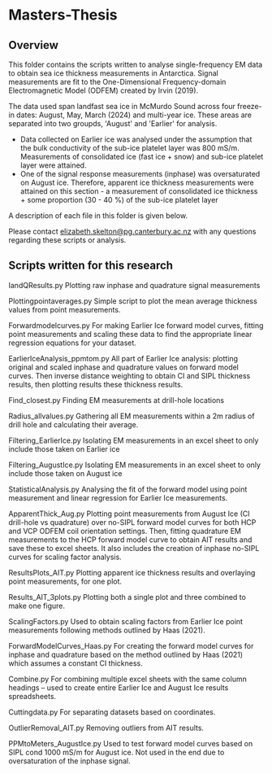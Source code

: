 # Masters-Thesis

## Overview
This folder contains the scripts written to analyse single-frequency EM data to obtain sea ice thickness measurements in Antarctica. Signal measurements are fit to the One-Dimensional Frequency-domain Electromagnetic Model (ODFEM) created by Irvin (2019). 

The data used span landfast sea ice in McMurdo Sound across four freeze-in dates: August, May, March (2024) and multi-year ice. These areas are separated into two groupds, 'August' and 'Earlier' for analysis. 
- Data collected on Earlier ice was analysed under the assumption that the bulk conductivity of the sub-ice platelet layer was 800 mS/m. Measurements of consolidated ice (fast ice + snow) and sub-ice platelet layer were attained.
- One of the signal response measurements (inphase) was oversaturated on August ice. Therefore, apparent ice thickness measurements were attained on this section - a measurement of consolidated ice thickness + some proportion (30 - 40 %) of the sub-ice platelet layer

A description of each file in this folder is given below. 

Please contact elizabeth.skelton@pg.canterbury.ac.nz with any questions regarding these scripts or analysis. 

## Scripts written for this research

IandQResults.py
Plotting raw inphase and quadrature signal measurements 

Plottingpointaverages.py
Simple script to plot the mean average thickness values from point measurements. 

Forwardmodelcurves.py
For making Earlier Ice forward model curves, fitting point measurements and scaling these data to find the appropriate linear regression equations for your dataset.  

EarlierIceAnalysis_ppmtom.py
All part of Earlier Ice analysis: plotting original and scaled inphase and quadrature values on forward model curves. Then inverse distance weighting to obtain CI and SIPL thickness results, then plotting results these thickness results. 

Find_closest.py
Finding EM measurements at drill-hole locations

Radius_allvalues.py
Gathering all EM measurements within a 2m radius of drill hole and calculating their average. 

Filtering_EarlierIce.py 
Isolating EM measurements in an excel sheet to only include those taken on Earlier ice 

Filtering_AugustIce.py 
Isolating EM measurements in an excel sheet to only include those taken on August ice 

StatisticalAnalysis.py 
Analysing the fit of the forward model using point measurement and linear regression for Earlier Ice measurements. 

ApparentThick_Aug.py
Plotting point measurements from August Ice (CI drill-hole vs quadrature) over no-SIPL forward model curves for both HCP and VCP ODFEM coil orientation settings. Then, fitting quadrature EM measurements to the HCP forward model curve to obtain AIT results and save these to excel sheets. It also includes the creation of inphase no-SIPL curves for scaling factor analysis. 

ResultsPlots_AIT.py 
Plotting apparent ice thickness results and overlaying point measurements, for one plot. 

Results_AIT_3plots.py 
Plotting both a single plot and three combined to make one figure. 

ScalingFactors.py
Used to obtain scaling factors from Earlier Ice point measurements following methods outlined by Haas (2021).

ForwardModelCurves_Haas.py 
For creating the forward model curves for inphase and quadrature based on the method outlined by Haas (2021) which assumes a constant CI thickness. 

Combine.py 
For combining multiple excel sheets with the same column headings – used to create entire Earlier Ice and August Ice results spreadsheets. 

Cuttingdata.py
For separating datasets based on coordinates. 

OutlierRemoval_AIT.py
Removing outliers from AIT results. 

PPMtoMeters_AugustIce.py
Used to test forward model curves based on SIPL cond 1000 mS/m for August ice. Not used in the end due to oversaturation of the inphase signal. 




